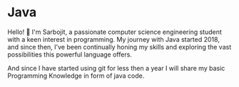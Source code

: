 # Java
 Hello! 👋 I'm Sarbojit, a passionate computer science engineering student with a keen interest in programming. My journey with Java started 2018, and since then, I've been continually honing my skills and exploring the vast possibilities this powerful language offers.

And since I have started using git for less then a year I will share my basic Programming Knowledge in form of java code.
